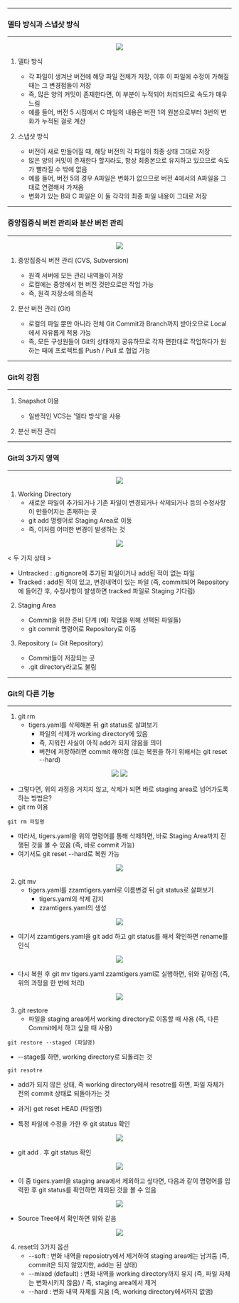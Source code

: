 -----
### 델타 방식과 스냅샷 방식
-----
<div align="center">
<img src="https://github.com/sooyounghan/Web/assets/34672301/26230a8c-6f47-4fc9-95ec-0bf6c6bbb00e">
</div>

1. 델타 방식
   - 각 파일이 생겨난 버전에 해당 파일 전체가 저장, 이후 이 파일에 수정이 가해질 때는 그 변경점들이 저장
   - 즉, 많은 양의 커밋이 존재한다면, 이 부분이 누적되어 처리되므로 속도가 매우 느림
   - 예를 들어, 버전 5 시점에서 C 파일의 내용은 버전 1의 원본으로부터 3번의 변화가 누적된 걸로 계산
  
2. 스냅샷 방식
   - 버전이 새로 만들어질 때, 해당 버전의 각 파일이 최종 상태 그대로 저장
   - 많은 양의 커밋이 존재한다 할지라도, 항상 최종본으로 유지하고 있으므로 속도가 빨라질 수 밖에 없음
   - 예를 들어, 버전 5의 경우 A파일은 변화가 없으므로 버전 4에서의 A파일을 그대로 연결해서 가져옴
   - 변화가 있는 B와 C 파일은 이 둘 각각의 최종 파일 내용이 그대로 저장

-----
### 중앙집중식 버전 관리와 분산 버전 관리
-----
<div align="center">
<img src="https://github.com/sooyounghan/Web/assets/34672301/0bbc0cc0-99dc-4464-b4a3-1ed99698556a">
</div>

1. 중앙집중식 버전 관리 (CVS, Subversion)
   - 원격 서버에 모든 관리 내역들이 저장
   - 로컬에는 중앙에서 현 버전 것만으로만 작업 가능
   - 즉, 원격 저장소에 의존적
    
2. 분산 버전 관리 (Git)
   - 로컬의 파일 뿐만 아니라 전체 Git Commit과 Branch까지 받아오므로 Local에서 자유롭게 적용 가능
   - 즉, 모든 구성원들이 Git의 상태까지 공유하므로 각자 편한대로 작업하다가 원하는 때에 프로젝트를 Push / Pull 로 협업 가능
     
-----
### Git의 강점
-----
1. Snapshot 이용
   - 일반적인 VCS는 '델타 방식'을 사용

2. 분산 버전 관리

-----
### Git의 3가지 영역
-----
<div align="center">
<img src = "https://github.com/sooyounghan/Web/assets/34672301/72ced2c4-5291-4ccf-9a3d-b5c56ebcd0f9">
</div>

1. Working Directory
   - 새로운 파일이 추가되거나 기존 파일이 변경되거나 삭제되거나 등의 수정사항이 만들어지는 존재하는 곳
   - git add 명령어로 Staging Area로 이동
   - 즉, 이처럼 어떠한 변경이 발생하는 것
<div align="center">
<img src="https://github.com/sooyounghan/Git_Practice/assets/34672301/46605623-de1c-4402-bdad-5320af3f78ca">
</div>

   < 두 가지 상태 >
   - Untracked : .gitignore에 추가된 파일이거나 add된 적이 없는 파일
   - Tracked : add된 적이 있고, 변경내역이 있는 파일 (즉, commit되어 Repository에 들어간 후, 수정사항이 발생하면 tracked 파일로 Staging 기다림)
     
2. Staging Area
   - Commit을 위한 준비 단계 (예) 작업을 위해 선택된 파일들)
   - git commit 명령어로 Repository로 이동
   
3. Repository (= Git Repository)
   - Commit들이 저장되는 곳
   - .git directory라고도 불림


-----
### Git의 다른 기능
-----
1. git rm
   - tigers.yaml를 삭제해본 뒤 git status로 살펴보기
      + 파일의 삭제가 working directory에 있음
      + 즉, 지워진 사실이 아직 add가 되지 않음을 의미
      + 버전에 저장하려면 commit 해야함 (또는 복원을 하기 위해서는 git reset --hard)
<div align="center">
<img src="https://github.com/sooyounghan/Git_Practice/assets/34672301/7262448d-b284-4d6a-8128-99de750baedc">
<img src="https://github.com/sooyounghan/Git_Practice/assets/34672301/ce3a4e58-3f06-4308-a167-c066c877d7c5">
</div>

   - 그렇다면, 위의 과정응 거치지 않고, 삭제가 되면 바로 staging area로 넘어가도록 하는 방법은?
   - git rm 이용
```
git rm 파일명
```

   - 따라서, tigers.yaml을 위의 명령어를 통해 삭제하면, 바로 Staging Area까지 진행된 것을 볼 수 있음 (즉, 바로 commit 가능)
   - 여기서도 git reset --hard로 복원 가능
<div align="center">
<img src="https://github.com/sooyounghan/Git_Practice/assets/34672301/67ebd4c8-102e-49e8-8810-603e199cbdc9">
</div>

2. git mv
   - tigers.yaml를 zzamtigers.yaml로 이름변경 뒤 git status로 살펴보기
     + tigers.yaml의 삭제 감지
     + zzamtigers.yaml의 생성
<div align="center">
<img src="https://github.com/sooyounghan/Git_Practice/assets/34672301/267680f9-dc8d-411c-a4c5-35213222e871">
</div>

   - 여기서 zzamtigers.yaml을 git add 하고 git status를 해서 확인하면 rename를 인식
<div align="center">
<img src="https://github.com/sooyounghan/Git_Practice/assets/34672301/aca0e792-1e2d-492b-8e18-67bb5c436974">
</div>

  - 다시 복원 후 git mv tigers.yaml zzamtigers.yaml로 실행하면, 위와 같아짐 (즉, 위의 과정을 한 번에 처리)
<div align="center">
<img src="https://github.com/sooyounghan/Web/assets/34672301/edec9f76-b4fa-4aae-8d8b-410cf62629be">
</div>


3. git restore
   - 파일을 staging area에서 working directory로 이동할 때 사용 (즉, 다른 Commit에서 하고 싶을 때 사용)
```
git restore --staged (파일명)
```
   - --stage를 하면, working directory로 되돌리는 것

```
git resotre
```
   - add가 되지 않은 상태, 즉 working directory에서 resotre를 하면, 파일 자체가 전의 commit 상태로 되돌아가는 것
   
   - 과거) get reset HEAD (파일명)

   - 특정 파일에 수정을 가한 후 git status 확인
<div align="center">
<img src="https://github.com/sooyounghan/Web/assets/34672301/1a4ff0b9-9b33-4d24-aa04-45b954d7d458">
</div>

   - git add . 후 git status 확인
<div align="center">
<img src="https://github.com/sooyounghan/Web/assets/34672301/56a532fe-dbd9-45d4-b0bb-e6dd6b9cc05b">
</div>

   - 이 중 tigers.yaml을 staging area에서 제외하고 싶다면, 다음과 같이 명령어를 입력한 후 git status를 확인하면 제외된 것을 볼 수 있음
<div align="center">
<img src="https://github.com/sooyounghan/Web/assets/34672301/9e0e2c1f-1930-4f5f-ab5d-d31bff43e4ee">
</div>

   - Source Tree에서 확인하면 위와 같음
<div align="center">
<img src="https://github.com/sooyounghan/Web/assets/34672301/962d153c-4b58-4547-b2a7-ed044296b919">
</div>

4. reset의 3가지 옵션
   - --soft : 변화 내역을 reposiotry에서 제거하여 staging area에는 남겨둠 (즉, commit은 되지 않았지만, add는 된 상태)
   - --mixed (default) : 변화 내역을 working directory까지 유지 (즉, 파일 자체는 변화시키지 않음) / 즉, staging area에서 제거
   - --hard : 변화 내역 자체를 지움 (즉, working directory에서까지 없앰)

